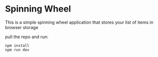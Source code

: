# Spinning Wheel

This is a simple spinning wheel application that stores your list of items in browser storage

pull the repo and run:
```
npm install
npm run dev
```
